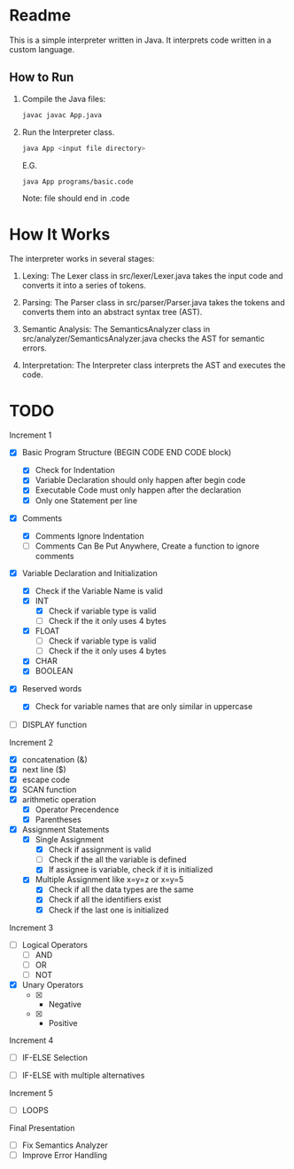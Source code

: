 # Readme

This is a simple interpreter written in Java. It interprets code written in a custom language.

## How to Run

1. Compile the Java files: 

    ```sh
    javac javac App.java
    ```

2. Run the Interpreter class.
    
    ```sh
    java App <input file directory>
    ```

    E.G.
    
    ```sh
    java App programs/basic.code
    ```
    Note: file should end in .code

# How It Works

The interpreter works in several stages:

1. Lexing: The Lexer class in src/lexer/Lexer.java takes the input code and converts it into a series of tokens.

2. Parsing: The Parser class in src/parser/Parser.java takes the tokens and converts them into an abstract syntax tree (AST).

3. Semantic Analysis: The SemanticsAnalyzer class in src/analyzer/SemanticsAnalyzer.java checks the AST for semantic errors.

4. Interpretation: The Interpreter class interprets the AST and executes the code.

# TODO

Increment 1
- [X] Basic Program Structure (BEGIN CODE END CODE block)
    - [X] Check for Indentation
    - [X] Variable Declaration should only happen after begin code
    - [X] Executable Code must only happen after the declaration
    - [X] Only one Statement per line
- [X] Comments
    - [X] Comments Ignore Indentation
    - [ ] Comments Can Be Put Anywhere, Create a function to ignore comments
- [X] Variable Declaration and Initialization
    - [X] Check if the Variable Name is valid
    - [X] INT
        - [X] Check if variable type is valid
        - [ ] Check if the it only uses 4 bytes
    - [X] FLOAT
        - [ ] Check if variable type is valid
        - [ ] Check if the it only uses 4 bytes
    - [X] CHAR
    - [X] BOOLEAN
- [X] Reserved words
    - [X] Check for variable names that are only similar in uppercase
- [ ] DISPLAY function


Increment 2
- [X] concatenation (&)
- [X] next line ($)
- [X] escape code
- [X] SCAN function
- [X] arithmetic operation
    - [X] Operator Precendence
    - [X] Parentheses
- [X] Assignment Statements
    - [X] Single Assignment
        - [X] Check if assignment is valid
        - [ ] Check if the all the variable is defined
        - [X] If assignee is variable, check if it is initialized

    - [X] Multiple Assignment like x=y=z or x=y=5
        - [X] Check if all the data types are the same
        - [X] Check if all the identifiers exist
        - [X] Check if the last one is initialized

Increment 3
- [ ] Logical Operators
    - [ ] AND
    - [ ] OR
    - [ ] NOT
- [X] Unary Operators
    - [X] - Negative
    - [X] + Positive

Increment 4
- [ ] IF-ELSE Selection
    
- [ ] IF-ELSE with multiple alternatives

Increment 5
- [ ] LOOPS

Final Presentation
- [ ] Fix Semantics Analyzer
- [ ] Improve Error Handling